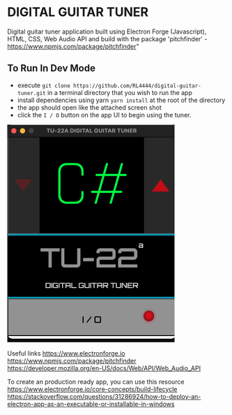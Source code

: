 # DIGITAL GUITAR TUNER #

Digital guitar tuner application built using Electron Forge (Javascript), HTML, CSS, Web Audio API and build with the package 'pitchfinder' - https://www.npmjs.com/package/pitchfinder"

## To Run In Dev Mode ##
- execute `git clone https://github.com/RL4444/digital-guitar-tuner.git` in a terminal directory that you wish to run the app
- install dependencies using yarn `yarn install` at the root of the directory
- the app should open like the attached screen shot
- click the `I / O`  button on the app UI to begin using the tuner. 

![image info](./tuner.png)

Useful links
https://www.electronforge.io
https://www.npmjs.com/package/pitchfinder
https://developer.mozilla.org/en-US/docs/Web/API/Web_Audio_API

To create an production ready app, you can use this resource
https://www.electronforge.io/core-concepts/build-lifecycle
https://stackoverflow.com/questions/31286924/how-to-deploy-an-electron-app-as-an-executable-or-installable-in-windows